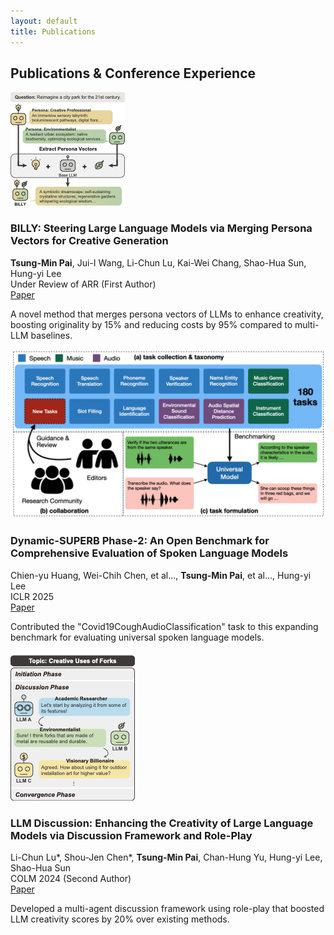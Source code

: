 ```yaml
---
layout: default
title: Publications
---
```


## Publications & Conference Experience

<div class="publication-entry">
  <div class="publication-image">
    <img src="/assets/img/billy.png" alt="BILLY Project Thumbnail">
  </div>
  <div class="publication-details">
    <h3>BILLY: Steering Large Language Models via Merging Persona Vectors for Creative Generation</h3>
    <div class="authors">
      <strong>Tsung-Min Pai</strong>, Jui-I Wang, Li-Chun Lu, Kai-Wei Chang, Shao-Hua Sun, Hung-yi Lee
    </div>
    <div class="venue">
      Under Review of ARR (First Author)
    </div>
    <div class="links">
      <a href="https://arxiv.org/abs/2405.06373" target="_blank"><i class="fas fa-file-alt"></i> Paper</a>
    </div>
    <p>
      A novel method that merges persona vectors of LLMs to enhance creativity, boosting originality by 15% and reducing costs by 95% compared to multi-LLM baselines.
    </p>
  </div>
</div>

<div class="publication-entry">
  <div class="publication-image">
    <img src="/assets/img/superb.png" alt="Dynamic-SUPERB Thumbnail">
  </div>
  <div class="publication-details">
    <h3>Dynamic-SUPERB Phase-2: An Open Benchmark for Comprehensive Evaluation of Spoken Language Models</h3>
    <div class="authors">
      Chien-yu Huang, Wei-Chih Chen, et al..., <strong>Tsung-Min Pai</strong>, et al..., Hung-yi Lee
    </div>
    <div class="venue">
      ICLR 2025
    </div>
    <div class="links">
      <a href="https://arxiv.org/abs/2411.05361" target="_blank"><i class="fas fa-file-alt"></i> Paper</a>
    </div>
    <p>
      Contributed the "Covid19CoughAudioClassification" task to this expanding benchmark for evaluating universal spoken language models.
    </p>
  </div>
</div>

<div class="publication-entry">
  <div class="publication-image">
    <img src="/assets/img/llm_d.png" alt="LLM Discussion Thumbnail">
  </div>
  <div class="publication-details">
    <h3>LLM Discussion: Enhancing the Creativity of Large Language Models via Discussion Framework and Role-Play</h3>
    <div class="authors">
      Li-Chun Lu*, Shou-Jen Chen*, <strong>Tsung-Min Pai</strong>, Chan-Hung Yu, Hung-yi Lee, Shao-Hua Sun
    </div>
    <div class="venue">
      COLM 2024 (Second Author)
    </div>
    <div class="links">
      <a href="https://arxiv.org/abs/2405.06373" target="_blank"><i class="fas fa-file-alt"></i> Paper</a>
    </div>
    <p>
      Developed a multi-agent discussion framework using role-play that boosted LLM creativity scores by 20% over existing methods.
    </p>
  </div>
</div>
